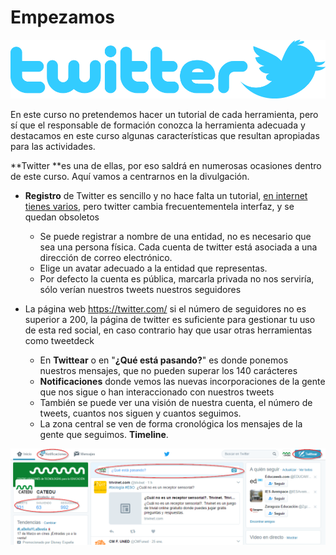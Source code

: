 
# Empezamos

![](img/logo_twitter_withbird_1000_allblue.png)

En este curso no pretendemos hacer un tutorial de cada herramienta, pero sí que el responsable de formación conozca la herramienta adecuada y destacamos en este curso algunas características que resultan apropiadas para las actividades.

**Twitter **es una de ellas, por eso saldrá en numerosas ocasiones dentro de este curso. Aquí vamos a centrarnos en la divulgación.

* **Registro** de Twitter es sencillo y no hace falta un tutorial, [en internet tienes varios](http://twitter.antoniogarrido.es/registro_como_usuario.html), pero twitter cambia frecuentementela interfaz, y se quedan obsoletos
    - Se puede registrar a nombre de una entidad, no es necesario que sea una persona física. Cada cuenta de twitter está asociada a una dirección de correo electrónico.
    - Elige un avatar adecuado a la entidad que representas.
    - Por defecto la cuenta es pública, marcarla privada no nos serviría, sólo verían nuestros tweets nuestros seguidores

* La página web https://twitter.com/ si el número de seguidores no es superior a 200, la página de twitter es suficiente para gestionar tu uso de esta red social, en caso contrario hay que usar otras herramientas como tweetdeck
    - En **Twittear** o en "**¿Qué está pasando?**" es donde ponemos nuestros mensajes, que no pueden superar los 140 carácteres
    - **Notificaciones** donde vemos las nuevas incorporaciones de la gente que nos sigue o han interaccionado con nuestros tweets
    - También se puede ver una visión de nuestra cuenta, el número de tweets, cuantos nos siguen y cuantos seguimos.
    - La zona central se ven de forma cronológica los mensajes de la gente que seguimos. **Timeline**.

![](img/2017-01-31_02_15_15-Twitter.png)

